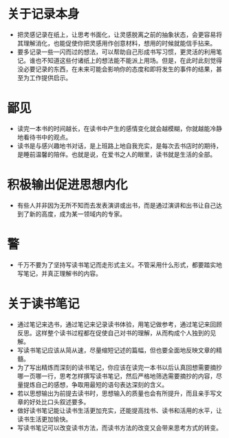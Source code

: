 
# 关于记录本身
- 把灵感记录在纸上，让思考书面化，让灵感脱离之前的抽象状态，会更容易将其理解消化，也能促使你把灵感用作创意材料，想用的时候就能信手拈来。
- 要多记录一些一闪而过的想法，可以帮助自己形成书写习惯，更灵活的利用笔记。谁也不知道这些付诸纸上的想法能不能派上用场。但是，在此时此刻觉得没必要记录的东西，在未来可能会影响你的态度和即将发生的事件的结果，甚至为工作提供启示。

# 鄙见
- 读完一本书的时间越长，在读书中产生的感情变化就会越模糊，你就越能冷静地看待书中的观点。
- 读书是与感兴趣地书对话，是上班路上地自我充实，是每次去书店时的期待，是睡前温馨的陪伴。也就是说，在爱书之人的眼里，读书就是生活的全部。

# 积极输出促进思想内化
- 有些人并非因为无所不知而去发表演讲或出书，而是通过演讲和出书让自己达到了新的高度，成为某一领域内的专家。

# 警
- 千万不要为了坚持写读书笔记而走形式主义。不管采用什么形式，都要踏实地写笔记，并真正理解书的内容。

# 关于读书笔记
- 通过笔记来选书，通过笔记来记录读书体验，用笔记做参考，通过笔记来回顾反思。这样整个读书过程都在促使自己对书的理解，从而构成个人独到的见解。
- 写读书笔记应该从简从速，尽量缩短记述的篇幅，但也要全面地反映文章的精髓。
- 为了写出精炼而深刻的读书笔记，你应该在读完一本书以后认真回想需要摘抄哪一页哪一行，思考怎样撰写读书笔记，然后严格地筛选需要摘抄的内容，尽量提炼自己的感想，争取用最短的语句表达深刻的含义。
- 若以思想输出为前提去读书时，思想输入的质量也会有所提升，而且亲手写文章的好处比口头叙述要多。
- 做好读书笔记能让读书生活更加充实，还能提高找书、读书和活用的水平，让读书生活更加愉快。
- 写读书笔记可以改变读书方法，而读书方法的改变又会带来思考方式的转变。

